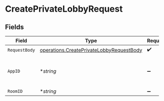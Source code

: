 # CreatePrivateLobbyRequest


## Fields

| Field                                                                                                       | Type                                                                                                        | Required                                                                                                    | Description                                                                                                 | Example                                                                                                     |
| ----------------------------------------------------------------------------------------------------------- | ----------------------------------------------------------------------------------------------------------- | ----------------------------------------------------------------------------------------------------------- | ----------------------------------------------------------------------------------------------------------- | ----------------------------------------------------------------------------------------------------------- |
| `RequestBody`                                                                                               | [operations.CreatePrivateLobbyRequestBody](../../../pkg/models/operations/createprivatelobbyrequestbody.md) | :heavy_check_mark:                                                                                          | N/A                                                                                                         |                                                                                                             |
| `AppID`                                                                                                     | **string*                                                                                                   | :heavy_minus_sign:                                                                                          | N/A                                                                                                         | app-af469a92-5b45-4565-b3c4-b79878de67d2                                                                    |
| `RoomID`                                                                                                    | **string*                                                                                                   | :heavy_minus_sign:                                                                                          | N/A                                                                                                         | 2swovpy1fnunu                                                                                               |